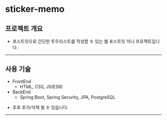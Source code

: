 # sticker-memo

## 프로젝트 개요

- 포스트잇으로 간단한 투두리스트를 작성할 수 있는 웹 포스트잇 미니 프로젝트입니다.

---

## 사용 기술
 - FrontEnd
    - HTML, CSS, JS(ES6)
 - BackEnd
    - Spring Boot, Spring Security, JPA, PostgreSQL

 * 추후 추가/삭제 될 수 있습니다.

 ---